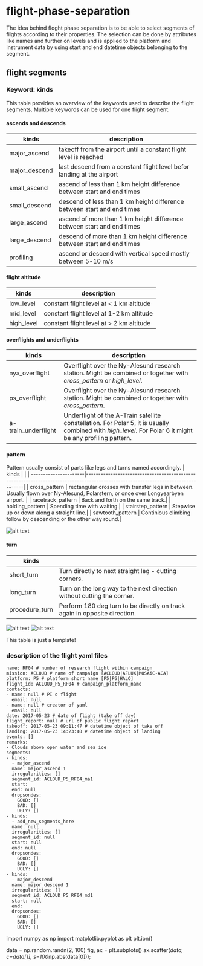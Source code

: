# flight-phase-separation

The idea behind floght phase separation is to be able to select segments of flights according to their properties. The selection can be done by attributes like names and further on levels and is applied to the platform and instrument data by using start and end datetime objects belonging to the segment.

## flight segments
### Keyword: kinds
This table provides an overview of the keywords used to describe the flight segments. Multiple keywords can be used for one flight segment.

#### ascends and descends
| kinds           | description                                                              |
| --------------- | ------------------------------------------------------------------------ |
| major_ascend    | takeoff from the airport until a constant flight level is reached        |
| major_descend   | last descend from a constant flight level befor landing at the airport   |
| small_ascend    | ascend of less than 1 km height difference between start and end times   |
| small_descend   | descend of less than 1 km height difference between start and end times  |
| large_ascend    | ascend of more than 1 km height difference between start and end times   |
| large_descend   | descend of more than 1 km height difference between start and end times  |
| profiling       | ascend or descend with vertical speed mostly between 5-10 m/s            |

#### flight altitude
| kinds         | description                                     |
| ------------- | ----------------------------------------------- |
| low_level     | constant flight level at < 1 km altitude        |
| mid_level     | constant flight level at 1-2 km altitude        |
| high_level    | constant flight level at > 2 km altitude        |

#### overflights and underflights
| kinds               | description                                                                                         |
| ------------------- | --------------------------------------------------------------------------------------------------- |
| nya_overflight      | Overflight over the Ny-Alesund research station. Might be combined or together with *cross_pattern* or *high_level*.|
| ps_overflight       | Overflight over the Ny-Alesund research station. Might be combined or together with *cross_pattern*. |
| a-train_underflight | Underflight of the A-Train satellite constellation. For Polar 5, it is usually combined with *high_level*. For Polar 6 it might be any profiling pattern.        |

#### pattern

Pattern usually consist of parts like legs and turns named accordingly. 
| kinds                 |                                                                                                                                  |
| ----------------------|----------------------------------------------------------------------------------------------------------------------------------|
| cross_pattern         | rectangular crosses with transfer legs in between. Usually flown over Ny-Alesund, Polarstern, or once over Longyearbyen airport. | 
| racetrack_pattern     | Back and forth on the same track.|
| holding_pattern       | Spending time with waiting.|
| stairstep_pattern     | Stepwise up or down along a straight line.|
| sawtooth_pattern      | Continious climbing follow by descending or the other way round.|

![alt text](racetrack_pattern.png "race track pattern")

#### turn
| kinds          |             |
|----------------|-------------|
| short_turn     | Turn directly to next straight leg - cutting corners.|
| long_turn      | Turn on the long way to the next direction without cutting the corner. |
| procedure_turn | Perform 180 deg turn to be directly on track again in opposite direction. |

![alt text](short_turn.png "Short turn")
![alt text](procedure_turn.png "procedure turns")

This table is just a template!

### description of the flight yaml files
```
name: RF04 # number of research flight within campaign
mission: ACLOUD # name of campaign [ACLOUD|AFLUX|MOSAiC-ACA]
platform: P5 # platform short name [P5|P6|HALO]
flight_id: ACLOUD_P5_RF04 # campaign_platform_name
contacts:
- name: null # PI o flight
  email: null
- name: null # creator of yaml
  email: null
date: 2017-05-23 # date of flight (take off day)
flight_report: null # url of public flight report
takeoff: 2017-05-23 09:11:47 # datetime object of take off
landing: 2017-05-23 14:23:40 # datetime object of landing
events: []
remarks:
- Clouds above open water and sea ice
segments:
- kinds:
  - major_ascend
  name: major ascend 1
  irregularities: []
  segment_id: ACLOUD_P5_RF04_ma1
  start: 
  end: null
  dropsondes:
    GOOD: []
    BAD: []
    UGLY: []
- kinds:
  - add_new_segments_here
  name: null
  irregularities: []
  segment_id: null
  start: null
  end: null
  dropsondes:
    GOOD: []
    BAD: []
    UGLY: []
- kinds:
  - major_descend
  name: major descend 1
  irregularities: []
  segment_id: ACLOUD_P5_RF04_md1
  start: null
  end: 
  dropsondes:
    GOOD: []
    BAD: []
    UGLY: []
```

import numpy as np
import matplotlib.pyplot as plt
plt.ion()

data = np.random.randn(2, 100)
fig, ax = plt.subplots()
ax.scatter(*data, c=data[1], s=100*np.abs(data[0]));